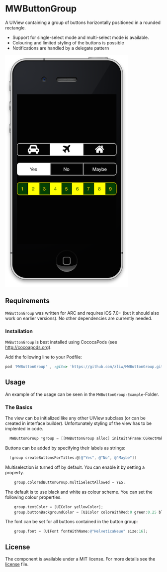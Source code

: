 MWButtonGroup
=============

A UIView containing a group of buttons horizontally positioned in a rounded rectangle. 

* Support for single-select mode and multi-select mode is available.
* Colouring and limited styling of the buttons is possible
* Notifications are handled by a delegate pattern

![screenshot](screenshot.png)

## Requirements

`MWButtonGroup` was written for ARC and requires iOS 7.0+ (but it should also work on earlier versions). No other dependencies are currently needed.

### Installation

`MWButtonGroup` is best installed using CococaPods (see http://cocoapods.org).

Add the following line to your Podfile:

```ruby
pod 'MWButtonGroup' , :git=> 'https://github.com/zliw/MWButtonGroup.git'
```

## Usage

An example of the usage can be seen in the ```MWButtonGroup-Example```-Folder.

### The Basics

The view can be initialized like any other UIView subclass (or can be created in interface builder). Unfortunately styling of the view has to be implented in code.

```objective-c
  MWButtonGroup *group = [[MWButtonGroup alloc] initWithFrame:CGRectMake(0, 0, 320, 40)];
```

Buttons can be added by specifying their labels as strings:

```objective-c
  [group createButtonsForTitles:@[@"Yes", @"No", @"Maybe"]]
```

Multiselection is turned off by default. You can enable it by setting a property.

```objective-c
    group.coloredButtonGroup.multiSelectAllowed = YES;
```

The default is to use black and white as colour scheme. You can set the following colour
properties.

```objective-c
    group.textColor = [UIColor yellowColor];
    group.buttonBackgroundColor = [UIColor colorWithRed:0 green:0.25 blue:0 alpha:1];
```

The font can be set for all buttons contained in the button group:

```objective-c
    group.font = [UIFont fontWithName:@"HelveticaNeue" size:16];
```

## License

The component is available under a MIT license. For more details see the [license](https://github.com/zliw/MWButtonGroup/blob/master/LICENSE) file.

